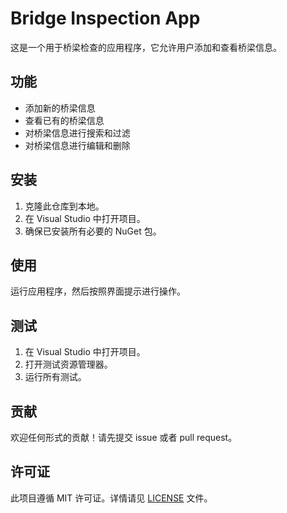 # Bridge Inspection App

这是一个用于桥梁检查的应用程序，它允许用户添加和查看桥梁信息。

## 功能

- 添加新的桥梁信息
- 查看已有的桥梁信息
- 对桥梁信息进行搜索和过滤
- 对桥梁信息进行编辑和删除

## 安装

1. 克隆此仓库到本地。
2. 在 Visual Studio 中打开项目。
3. 确保已安装所有必要的 NuGet 包。

## 使用

运行应用程序，然后按照界面提示进行操作。

## 测试

1. 在 Visual Studio 中打开项目。
2. 打开测试资源管理器。
3. 运行所有测试。

## 贡献

欢迎任何形式的贡献！请先提交 issue 或者 pull request。

## 许可证

此项目遵循 MIT 许可证。详情请见 [LICENSE](LICENSE) 文件。
